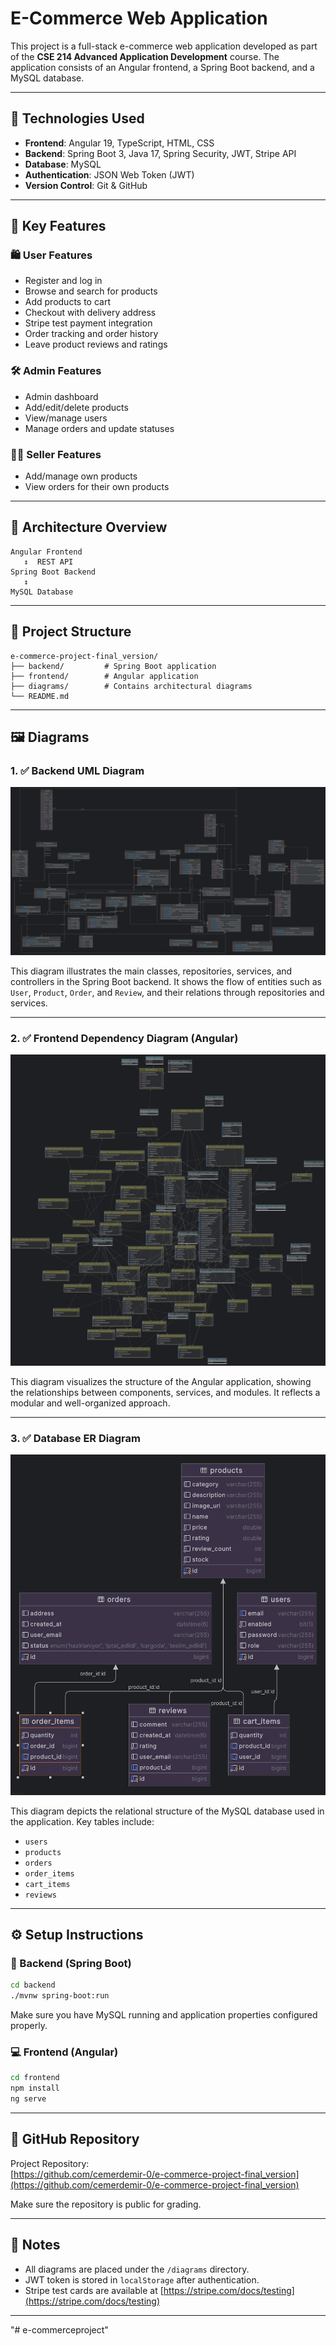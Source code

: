 # E-Commerce Web Application

This project is a full-stack e-commerce web application developed as part of the **CSE 214 Advanced Application Development** course. The application consists of an Angular frontend, a Spring Boot backend, and a MySQL database.

---

## 📌 Technologies Used

- **Frontend**: Angular 19, TypeScript, HTML, CSS
- **Backend**: Spring Boot 3, Java 17, Spring Security, JWT, Stripe API
- **Database**: MySQL
- **Authentication**: JSON Web Token (JWT)
- **Version Control**: Git & GitHub

---

## 🎯 Key Features

### 🛍️ User Features
- Register and log in
- Browse and search for products
- Add products to cart
- Checkout with delivery address
- Stripe test payment integration
- Order tracking and order history
- Leave product reviews and ratings

### 🛠️ Admin Features
- Admin dashboard
- Add/edit/delete products
- View/manage users
- Manage orders and update statuses

### 🧑‍💼 Seller Features
- Add/manage own products
- View orders for their own products

---

## 🧠 Architecture Overview

```
Angular Frontend
   ↕️  REST API
Spring Boot Backend
   ↕️
MySQL Database
```

---

## 📁 Project Structure

```
e-commerce-project-final_version/
├── backend/         # Spring Boot application
├── frontend/        # Angular application
├── diagrams/        # Contains architectural diagrams
└── README.md
```

---

## 🖼️ Diagrams

### 1. ✅ Backend UML Diagram
![Backend UML](./diagrams/backend-uml.png)

This diagram illustrates the main classes, repositories, services, and controllers in the Spring Boot backend. It shows the flow of entities such as `User`, `Product`, `Order`, and `Review`, and their relations through repositories and services.

---

### 2. ✅ Frontend Dependency Diagram (Angular)
![Angular Diagram](./diagrams/angular-dependency.png)

This diagram visualizes the structure of the Angular application, showing the relationships between components, services, and modules. It reflects a modular and well-organized approach.

---

### 3. ✅ Database ER Diagram
![Database ER Diagram](./diagrams/database-er.png)

This diagram depicts the relational structure of the MySQL database used in the application. Key tables include:
- `users`
- `products`
- `orders`
- `order_items`
- `cart_items`
- `reviews`

---

## ⚙️ Setup Instructions

### 🔧 Backend (Spring Boot)
```bash
cd backend
./mvnw spring-boot:run
```

Make sure you have MySQL running and application properties configured properly.

### 💻 Frontend (Angular)
```bash
cd frontend
npm install
ng serve
```

---

## 🔗 GitHub Repository

Project Repository:  
[https://github.com/cemerdemir-0/e-commerce-project-final_version](https://github.com/cemerdemir-0/e-commerce-project-final_version)

Make sure the repository is public for grading.

---

## 📌 Notes

- All diagrams are placed under the `/diagrams` directory.
- JWT token is stored in `localStorage` after authentication.
- Stripe test cards are available at [https://stripe.com/docs/testing](https://stripe.com/docs/testing)

---
"# e-commerceproject" 
